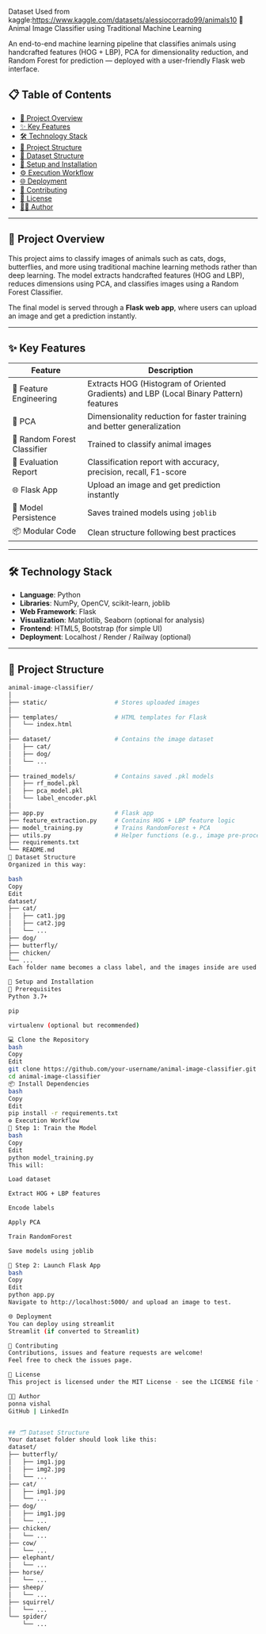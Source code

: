 Dataset Used from kaggle:https://www.kaggle.com/datasets/alessiocorrado99/animals10
 🐾 Animal Image Classifier using Traditional Machine Learning

An end-to-end machine learning pipeline that classifies animals using handcrafted features (HOG + LBP), PCA for dimensionality reduction, and Random Forest for prediction — deployed with a user-friendly Flask web interface.
## 📋 Table of Contents
- [📖 Project Overview](#-project-overview)
- [✨ Key Features](#-key-features)
- [🛠️ Technology Stack](#️-technology-stack)
- [📂 Project Structure](#-project-structure)
- [📁 Dataset Structure](#-dataset-structure)
- [🚀 Setup and Installation](#-setup-and-installation)
- [⚙️ Execution Workflow](#️-execution-workflow)
- [🌐 Deployment](#-deployment)
- [🤝 Contributing](#-contributing)
- [📜 License](#-license)
- [👨‍💻 Author](#-author)

---

## 📖 Project Overview

This project aims to classify images of animals such as cats, dogs, butterflies, and more using traditional machine learning methods rather than deep learning. The model extracts handcrafted features (HOG and LBP), reduces dimensions using PCA, and classifies images using a Random Forest Classifier.

The final model is served through a **Flask web app**, where users can upload an image and get a prediction instantly.

---

## ✨ Key Features

| Feature | Description |
|--------|-------------|
| 🧠 Feature Engineering | Extracts HOG (Histogram of Oriented Gradients) and LBP (Local Binary Pattern) features |
| 🔻 PCA | Dimensionality reduction for faster training and better generalization |
| 🌲 Random Forest Classifier | Trained to classify animal images |
| 🧪 Evaluation Report | Classification report with accuracy, precision, recall, F1-score |
| 🌐 Flask App | Upload an image and get prediction instantly |
| 💾 Model Persistence | Saves trained models using `joblib` |
| 📦 Modular Code | Clean structure following best practices |

---

## 🛠️ Technology Stack

- **Language**: Python
- **Libraries**: NumPy, OpenCV, scikit-learn, joblib
- **Web Framework**: Flask
- **Visualization**: Matplotlib, Seaborn (optional for analysis)
- **Frontend**: HTML5, Bootstrap (for simple UI)
- **Deployment**: Localhost / Render / Railway (optional)

---

## 📂 Project Structure

```bash
animal-image-classifier/
│
├── static/                   # Stores uploaded images
│
├── templates/                # HTML templates for Flask
│   └── index.html
│
├── dataset/                  # Contains the image dataset
│   ├── cat/
│   ├── dog/
│   └── ...
│
├── trained_models/           # Contains saved .pkl models
│   ├── rf_model.pkl
│   ├── pca_model.pkl
│   └── label_encoder.pkl
│
├── app.py                    # Flask app
├── feature_extraction.py     # Contains HOG + LBP feature logic
├── model_training.py         # Trains RandomForest + PCA
├── utils.py                  # Helper functions (e.g., image pre-processing)
├── requirements.txt
└── README.md
📁 Dataset Structure
Organized in this way:

bash
Copy
Edit
dataset/
├── cat/
│   ├── cat1.jpg
│   ├── cat2.jpg
│   └── ...
├── dog/
├── butterfly/
├── chicken/
└── ...
Each folder name becomes a class label, and the images inside are used for training/testing.

🚀 Setup and Installation
🔧 Prerequisites
Python 3.7+

pip

virtualenv (optional but recommended)

💻 Clone the Repository
bash
Copy
Edit
git clone https://github.com/your-username/animal-image-classifier.git
cd animal-image-classifier
📦 Install Dependencies
bash
Copy
Edit
pip install -r requirements.txt
⚙️ Execution Workflow
🔸 Step 1: Train the Model
bash
Copy
Edit
python model_training.py
This will:

Load dataset

Extract HOG + LBP features

Encode labels

Apply PCA

Train RandomForest

Save models using joblib

🔸 Step 2: Launch Flask App
bash
Copy
Edit
python app.py
Navigate to http://localhost:5000/ and upload an image to test.

🌐 Deployment
You can deploy using streamlit
Streamlit (if converted to Streamlit)

🤝 Contributing
Contributions, issues and feature requests are welcome!
Feel free to check the issues page.

📜 License
This project is licensed under the MIT License - see the LICENSE file for details.

👨‍💻 Author
ponna vishal
GitHub | LinkedIn


## 🗂️ Dataset Structure
Your dataset folder should look like this:
dataset/
├── butterfly/
│   ├── img1.jpg
│   ├── img2.jpg
│   └── ...
├── cat/
│   ├── img1.jpg
│   └── ...
├── dog/
│   ├── img1.jpg
│   └── ...
├── chicken/
│   └── ...
├── cow/
│   └── ...
├── elephant/
│   └── ...
├── horse/
│   └── ...
├── sheep/
│   └── ...
├── squirrel/
│   └── ...
└── spider/
    └── ...

